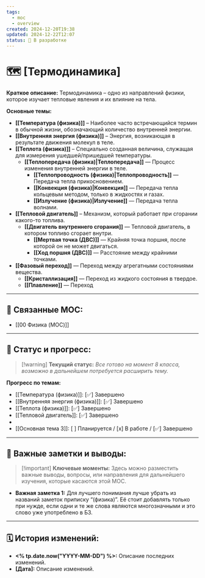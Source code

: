```yaml
---
tags:
  - moc
  - overview
created: 2024-12-20T19:38
updated: 2024-12-22T12:07
status: 🚧 В разработке
---
```


# 🗺️ **[Термодинамика]**

**Краткое описание:**  Термодинамика – одно из направлений физики, которое изучает тепловые явления и их влияние на тела.

**Основные темы:**

- **[[Температура (физика)]]** –  Наиболее часто встречающийся термин в обычной жизни, обозначающий количество внутренней энергии.
- **[[Внутренняя энергия (физика)]]** –  Энергия, возникающая в результате движения молекул в теле.
- **[[Теплота (физика)]]**  –  Специально созданная величина, служащая для измерения ушедшей/пришедшей температуры.
	- **[[Теплопередача (физика)|Теплопередача]]** — Процесс изменения внутренней энергии в теле.
		- **[[Теплопроводность (физика)|Теплопроводность]]** — Передача тепла прикосновением.
		- **[[Конвекция (физика)|Конвекция]]** — Передача тепла кольцевым методом, только в жидкостях и газах.
		- **[[Излучение (физика)|Излучение]]** — Передача тепла волнами.
-  **[[Тепловой двигатель]]**  –   Механизм, который работает при сгорании какого-то топлива.
	- **[[Двигатель внутреннего сгорания]]** — Тепловой двигатель, в котором топливо сгорает внутри.
		- **[[Мертвая точка (ДВС)]]** — Крайняя точка поршня, после которой он не может двигаться.
		- **[[Ход поршня (ДВС)]]** — Расстояние между крайними точками.
-  **[[Фазовый переход]]** — Переход между агрегатными состояниями вещества.
	- **[[Кристаллизация]]** — Переход из жидкого состояния в твердое.
	- **[[Плавление]]** — Переход

---

## 🔗 **Связанные MOC:**

- [[00 Физика (MOC)]]
- - -
## 🚦 **Статус и прогресс:**

> [!warning] **Текущий статус:** _Все готово на момент 8 класса, возможно в дальнейшем потребуется расширить тему._

**Прогресс по темам:**

- [[Температура (физика)]]:   [✅] Завершено
- [[Внутренняя энергия (физика)]]:   [✅] Завершено
- [[Теплота (физика)]]:  [✅] Завершено
- [[Тепловой двигатель]]: [✅] Завершено
- 
- [[Основная тема 3]]:  [ ] Планируется / [x] В работе / [✅] Завершено

---

## 📌 **Важные заметки и выводы:**

> [!important] **Ключевые моменты:** Здесь можно разместить важные выводы, вопросы, или направления для дальнейшего изучения, которые касаются этой MOC.

- **Важная заметка 1:** Для лучшего понимания лучше убрать из названий заметок приписку “(физика)”. Её стоит добавлять только при нужде, если одни и те же слова являются многозначными и это слово уже употреблено в БЗ.

---

## 🗓️ **История изменений:**

- **<% tp.date.now("YYYY-MM-DD") %>:**  Описание последних изменений.
- **[Дата]:**  Описание изменений.